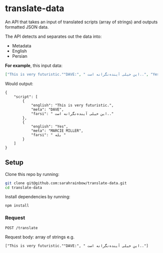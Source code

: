 # translate-data

An API that takes an input of translated scripts (array of strings) and outputs formatted JSON data. 

The API detects and separates out the data into:

* Metadata
* English 
* Persian

**For example**, this input data:

```json
["This is very futuristic.""DAVE:", " این خیلی آینده‌نگرانه است..", "Yes", "MARCIE MILLER:", "بله "]
```

Would output:

```
{
    "script": [
        {
            "english": "This is very futuristic.",
            "meta": "DAVE",
            "farsi": " این خیلی آینده‌نگرانه است.."
        },
        {
            "english": "Yes",
            "meta": "MARCIE MILLER",
            "farsi": " بله "
        }
    ]
}
```



## Setup

Clone this repo by running:

```bash
git clone git@github.com:sarahrainbow/translate-data.git
cd translate-data
```



Install dependencies by running:

```
npm install
```



### Request

```
POST /translate
```

Request body: array of strings e.g. 

`["This is very futuristic.""DAVE:", " این خیلی آینده‌نگرانه است.."]`
